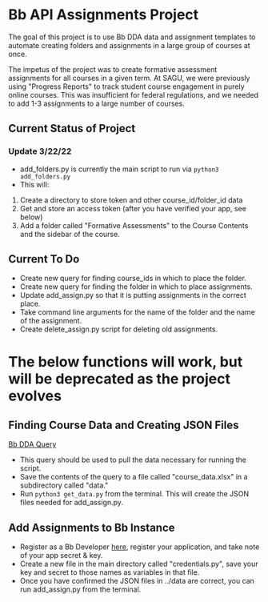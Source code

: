 # Bb API Assignments Project

The goal of this project is to use Bb DDA data and assignment templates
to automate creating folders and assignments in a large group of courses at once.

The impetus of the project was to create formative assessment assignments
for all courses in a given term. At SAGU, we were previously using "Progress Reports"
to track student course engagement in purely online courses. This was insufficient
for federal regulations, and we needed to add 1-3 assignments to a large number of courses.

## Current Status of Project

### Update 3/22/22

- add_folders.py is currently the main script to run via ```python3 add_folders.py```
- This will:
1. Create a directory to store token and other course_id/folder_id data
2. Get and store an access token (after you have verified your app, see below)
3. Add a folder called "Formative Assessments" to the Course Contents and the sidebar of the course.

## Current To Do

- Create new query for finding course_ids in which to place the folder.
- Create new query for finding the folder in which to place assignments.
- Update add_assign.py so that it is putting assignments in the correct place.
- Take command line arguments for the name of the folder and the name of the assignment.
- Create delete_assign.py script for deleting old assignments.

# The below functions will work, but will be deprecated as the project evolves

## Finding Course Data and Creating JSON Files

[Bb DDA Query](https://github.com/cdbaca/bb_assignments/blob/main/find_course_contents.sql)

- This query should be used to pull the data necessary for running the script.
- Save the contents of the query to a file called "course_data.xlsx" in a subdirectory called "data."
- Run ```python3 get_data.py``` from the terminal. This will create the JSON files needed for add_assign.py.

## Add Assignments to Bb Instance

- Register as a Bb Developer [here](https://developer.blackboard.com/), register your application, and take note of your app secret & key.
- Create a new file in the main directory called "credentials.py", save your key and secret to those names as variables in that file.
- Once you have confirmed the JSON files in ../data are correct, you can run add_assign.py from the terminal.
